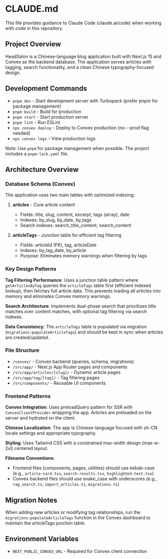# CLAUDE.md

This file provides guidance to Claude Code (claude.ai/code) when working with code in this repository.

## Project Overview

HeadSalon is a Chinese-language blog application built with Next.js 15 and Convex as the backend database. The application serves articles with tagging, search functionality, and a clean Chinese typography-focused design.

## Development Commands

- `pnpm dev` - Start development server with Turbopack (prefer pnpm for package management)
- `pnpm build` - Build for production
- `pnpm start` - Start production server
- `pnpm lint` - Run ESLint
- `npx convex deploy` - Deploy to Convex production (no --prod flag needed)
- `npx convex logs` - View production logs

Note: Use `pnpm` for package management when possible. The project includes a `pnpm-lock.yaml` file.

## Architecture Overview

### Database Schema (Convex)
The application uses two main tables with optimized indexing:

1. **articles** - Core article content
   - Fields: title, slug, content, excerpt, tags (array), date
   - Indexes: by_slug, by_date, by_tags
   - Search indexes: search_title_content, search_content

2. **articleTags** - Junction table for efficient tag filtering
   - Fields: articleId (FK), tag, articleDate
   - Indexes: by_tag_date, by_article
   - Purpose: Eliminates memory warnings when filtering by tags

### Key Design Patterns

**Tag Filtering Performance**: Uses a junction table pattern where `getArticlesByTag` queries the `articleTags` table first (efficient indexed lookup), then fetches full article data. This prevents loading all articles into memory and eliminates Convex memory warnings.

**Search Architecture**: Implements dual-phase search that prioritizes title matches over content matches, with optional tag filtering via search indexes.

**Data Consistency**: The `articleTags` table is populated via migration (`migrations:populateArticleTags`) and should be kept in sync when articles are created/updated.

### File Structure

- `/convex/` - Convex backend (queries, schema, migrations)
- `/src/app/` - Next.js App Router pages and components
- `/src/app/articles/[slug]/` - Dynamic article pages
- `/src/app/tag/[tag]/` - Tag filtering pages
- `/src/components/` - Reusable UI components

### Frontend Patterns

**Convex Integration**: Uses preloadQuery pattern for SSR with `ConvexClientProvider` wrapping the app. Articles are preloaded on the server and hydrated on the client.

**Chinese Localization**: The app is Chinese-language focused with zh-CN locale settings and appropriate typography.

**Styling**: Uses Tailwind CSS with a constrained max-width design (max-w-2xl) centered layout.

**Filename Conventions**: 
- Frontend files (components, pages, utilities) should use kebab-case (e.g., `article-card.tsx`, `search-results.tsx`, `highlighted-text.tsx`)
- Convex backend files should use snake_case with underscores (e.g., `rag_search.ts`, `import_articles.ts`, `migrations.ts`)

## Migration Notes

When adding new articles or modifying tag relationships, run the `migrations:populateArticleTags` function in the Convex dashboard to maintain the articleTags junction table.

## Environment Variables

- `NEXT_PUBLIC_CONVEX_URL` - Required for Convex client connection